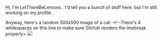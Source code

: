Hi, I'm LetThereBeLemons <!--or ltbl-->. I'd tell you a bunch of stuff here, but I'm still working on my profile <!--and nearing on a privacy extremist-->.

Anyway, here's a random 500x500 image of a cat:
    <!--There's 4 whitespaces on this line to make sure GitHub renders the linebreak properly>
![](http://theoldreader.com/kittens/500/500)